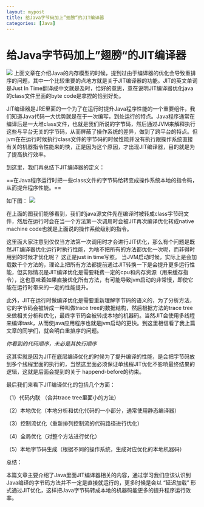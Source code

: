 ```yaml
---
layout: mypost
title: 给Java字节码加上”翅膀“的JIT编译器
categories: [Java]
---
```



# 给Java字节码加上”翅膀“的JIT编译器

![](https://res.infoq.com/presentations/java-jit/en/slides/sl15.jpg)
上面文章在介绍Java的内存模型的时候，提到过由于编译器的优化会导致重排序的问题，其中一个比较重要的点地方就是关于JIT编译器的功能。JIT的英文单词是Just In Time翻译成中文就是及时，恰好的意思，意在说明JIT编译器优化java的class文件里面的byte code是拿捏的恰到好处。


JIT编译器是JRE里面的一个为了在运行时提升Java程序性能的一个重要组件，我们知道Java代码一大优势就是在于一次编写，到处运行的特点。Java程序通常在编译后是一大堆class文件，也就是我们所说的字节码，然后通过JVM来解释执行这些与平台无关的字节码，从而屏蔽了操作系统的差异，做到了跨平台的特点。但jvm在在运行时候执行class文件的字节码的时候性能并没有执行跟操作系统直接有关的机器指令性能来的快，正是因为这个原因，才出现JIT编译器，目的就是为了提高执行效率。

到这里，我们再总结下JIT编译器的定义：

==在Java程序运行时把一些class文件的字节码给转变成操作系统本地的指令码，从而提升程序性能。==

如下图：
![](https://3.bp.blogspot.com/-7dBRKD6gA-4/WfQ3iZ8DXRI/AAAAAAAAGvY/Wg13kkoO04EKIwuF4hlGYIPcnaEVZ6XawCLcBGAs/s1600/JITcompilation.jpg)

在上面的图我们能够看到，我们的java源文件先在编译时被转成class字节码文件，然后在运行时会在当一个方法第一次调用时会被JIT再次编译优化转成native machine code也就是上面说的操作系统级别的指令。


这里面大家注意到仅仅当方法第一次调用时才会进行JIT优化，那么有个问题是既然JIT编译器优化运行时执行性能，为啥不把所有的方法都优化一次呢，而非得时用到的时候才优化呢？ 这正是just in time写照。 当JVM启动时候，实际上是会加载数千个方法的，理论上把所有方法都提前通过JIT转换一下是会提升更多运行性能，但实际情况是JIT编译优化是需要耗费一定的cpu和内存资源（用来缓存指令），这也意味着如果直接优化所有方法，有可能导致jvm启动的非常慢，即使它能在运行时带来的一定的性能提升。


此外，JIT在运行时做编译优化是需要重新理解字节码的语义的，为了分析方法，它的字节码会被转成一种叫做trace tree的数据结构，然后根据方法的trace tree来做相关分析和优化，最终字节码会被转成本地的机器码。当然JIT会使用多线程来编译task，从而使java应用程序也就是jvm启动的更快。到这里相信看了我上篇文章的同学们，就会明白重排序的问题。

*你看到的代码顺序，未必是其执行顺序*

这其实就是因为JIT在底层编译优化的时候为了提升编译的性能，是会把字节码放到多个线程里面的执行的，当然这里面必须保证单线程JIT优化不影响最终结果的逻辑，这就是后面会提到的关于 happend-before的约束。

最后我们来看下JIT编译优化的包括几个方面：

（1）代码内联 （合并trace tree里面小的方法）

（2）本地优化（本地分析和优化代码的一小部分，通常使用静态编译器）

（3）控制流优化（重新排列控制流的代码路径进行优化）

（4）全局优化（对整个方法进行优化）

（5）本地字节码生成（根据不同的操作系统，生成对应优化的本地机器码）


总结：

本篇文章主要介绍了Java里面JIT编译器相关的内容，通过学习我们应该认识到Java编译的字节码方法并不一定是直接就运行的，更多时候是会以 “延迟加载” 形式通过JIT优化，这样把Java字节码转成本地的机器码能更多的提升程序运行效率。







